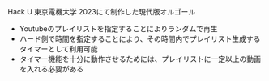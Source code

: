 Hack U 東京電機大学 2023にて制作した現代版オルゴール
- Youtubeのプレイリストを指定することによりランダムで再生
- ハード側で時間を指定することにより、その時間内でプレイリスト生成するタイマーとして利用可能
- タイマー機能を十分に動作させるためには、プレイリストに一定以上の動画を入れる必要がある
